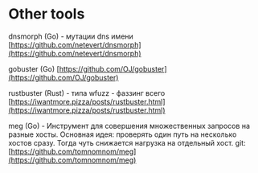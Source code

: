 # Other tools

dnsmorph (Go) - мутации dns имени [https://github.com/netevert/dnsmorph](https://github.com/netevert/dnsmorph)

gobuster (Go) [https://github.com/OJ/gobuster](https://github.com/OJ/gobuster)

rustbuster (Rust) - типа wfuzz - фаззинг всего\
[https://iwantmore.pizza/posts/rustbuster.html](https://iwantmore.pizza/posts/rustbuster.html)

meg (Go) - Инструмент для совершения множественных запросов на разные хосты. Основная идея: проверять один путь на несколько хостов сразу. Тогда чуть снижается нагрузка на отдельный хост. git: [https://github.com/tomnomnom/meg](https://github.com/tomnomnom/meg)
